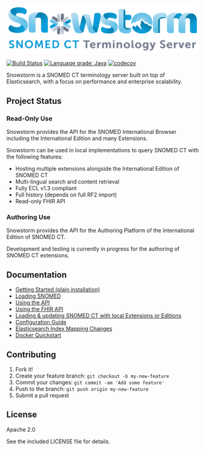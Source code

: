 ![Snowstorm - SNOMED CT Terminology Server](docs/images/snowstorm-logo.png)

[![Build Status](https://travis-ci.org/IHTSDO/snowstorm.svg?branch=master)](https://travis-ci.org/IHTSDO/snowstorm) [![Language grade: Java](https://img.shields.io/lgtm/grade/java/g/IHTSDO/snowstorm.svg?logo=lgtm&logoWidth=18)](https://lgtm.com/projects/g/IHTSDO/snowstorm/context:java) [![codecov](https://codecov.io/gh/IHTSDO/snowstorm/branch/master/graph/badge.svg)](https://codecov.io/gh/IHTSDO/snowstorm)

Snowstorm is a SNOMED CT terminology server built on top of Elasticsearch, with a focus on performance and enterprise scalability.

## Project Status

### Read-Only Use
Snowstorm provides the API for the SNOMED International Browser including the International Edition and many Extensions. 

Snowstorm can be used in local implementations to query SNOMED CT with the following features:
- Hosting multiple extensions alongside the International Edition of SNOMED CT
- Multi-lingual search and content retrieval
- Fully ECL v1.3 compliant
- Full history (depends on full RF2 import)
- Read-only FHIR API

### Authoring Use
Snowstorm provides the API for the Authoring Platform of the International Edition of SNOMED CT.

Development and testing is currently in progress for the authoring of SNOMED CT extensions.

## Documentation

- [Getting Started (plain installation)](docs/getting-started.md)
- [Loading SNOMED](docs/loading-snomed.md)
- [Using the API](docs/using-the-api.md)
- [Using the FHIR API](docs/using-the-fhir-api.md)
- [Loading & updating SNOMED CT with local Extensions or Editions](docs/updating-snomed-and-extensions.md)
- [Configuration Guide](docs/configuration-guide.md)
- [Elasticsearch Index Mapping Changes](docs/index-mapping-changes.md)
- [Docker Quickstart](docs/using-docker.md)

## Contributing

1. Fork it!
2. Create your feature branch: `git checkout -b my-new-feature`
3. Commit your changes: `git commit -am 'Add some feature'`
4. Push to the branch: `git push origin my-new-feature`
5. Submit a pull request

## License

Apache 2.0

See the included LICENSE file for details.
